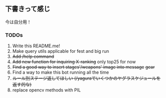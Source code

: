 ## 下書きって感じ
今は自分用！

### TODOs
1. Write this README.me!
2. Make query utils applicable for fest and big run
3. ~~Add /help command~~
4. ~~Add new function for inquiring X-ranking~~ only top25 for now
5. ~~Find a good way to insert stages'/weapons' image into message~~ ~~gear~~
6. Find a way to make this bot running all the time
7. ~~ルール別ステージ返してほしい (/yaguraでいくつかのヤグラスケジュールを返す的な)~~
8. replace opencv methods with PIL
